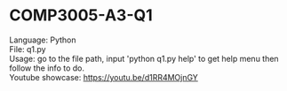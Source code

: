 # COMP3005-A3-Q1  
Language: Python  
File: q1.py  
Usage: go to the file path, input 'python q1.py help' to get help menu then follow the info to do.  
Youtube showcase: https://youtu.be/d1RR4MOjnGY
